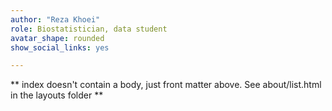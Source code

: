 ```yaml
---
author: "Reza Khoei"
role: Biostatistician, data student
avatar_shape: rounded
show_social_links: yes

---
```


** index doesn't contain a body, just front matter above.
See about/list.html in the layouts folder **